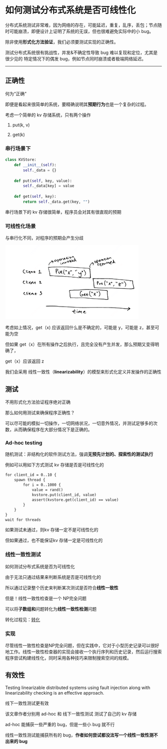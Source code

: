 # 如何测试分布式系统是否可线性化

分布式系统测试非常难，因为网络的存在，可能延迟，重复，乱序，丢包；节点随时可能崩溃，即便设计上证明了系统的无误，但也很难避免实际中的小 bug。

除非使用**形式化方法验证**，我们必须要测试实现的正确性。

测试分布式系统很有挑战性，并发&不确定性导致 bug 难以复现和定位，尤其是很少见的 特定情况下的偶发 bug，例如节点同时崩溃或者极端网络延迟。

--- 

## 正确性

何为“正确”

即便是看起来很简单的系统，要精确说明其**预期行为**也是一个复杂的过程。

考虑一个简单的 kv 存储系统，只有两个操作

1. put(k, v)

2. get(k)

### 串行场景下

```python
class KVStore:
    def __init__(self):
        self._data = {}

    def put(self, key, value):
        self._data[key] = value

    def get(self, key):
        return self._data.get(key, "")
```

串行场景下的 kv 存储很简单，程序员会对其有很直观的预期

### 可线性化场景

与串行化不同，对程序的预期会产生分歧

<img src="../../pics/2025-05-26-17-21-25-image.png" title="" alt="" width="430">

考虑如上情况，get（x) 应该返回什么是不确定的，可能是 y，可能是 z，甚至可能为空

但如果 get（x）在所有操作之后执行，且完全没有产生并发，那么预期又变得明确了，

get（x）应该返回 z

我们会采用 线性一致性（**linearizability**）的模型来形式化定义并发操作的正确性

## 测试

不用形式化方法验证程序绝对正确

那么如何用测试来确保程序正确性？

可以尽可能的模拟一切操作，一切网络状况，一切意外情况，并测试足够多的次数，从而确保程序在大部分情况下是正确的。

### Ad-hoc testing

随机测试：非结构化的软件测试方法，强调**无预先计划的、探索性的测试执行**

例如可以用如下方式测试 kv 存储是否是可线性化的

```text
for client_id = 0..10 {
    spawn thread {
        for i = 0..1000 {
            value = rand()
            kvstore.put(client_id, value)
            assert(kvstore.get(client_id) == value)
        }
    }
}
wait for threads
```

如果测试未通过，则kv 存储一定不是可线性化的

但如果通过，也不能保证kv 存储一定是可线性化的

### 线性一致性测试

如何测试分布式系统是否为可线性化

由于无法只通过结果来判断系统是否是可线性化的

所以通过记录整个历史来判断某次测试是否符合**线性一致性**

但是！线性一致性检查是一个 NP完全问题

可以将**子数组和**问题转化为**线性一致性检测**问题

转化过程见：[转化](https://anishathalye.com/testing-distributed-systems-for-linearizability/#user-content-fn-specs-for-real-systemshttps://anishathalye.com/testing-distributed-systems-for-linearizability/#user-content-fn-specs-for-real-systems)

### 实现

尽管线性一致性检查是NP完全问题，但在实践中，它对于小型历史记录可以很好地工作。线性一致性检查器的实现会接收一个执行序列和历史记录，然后运行搜索程序尝试构建线性化，同时采用各种技巧来限制搜索空间的规模。

## 有效性

Testing linearizable distributed systems using fault injection along with linearizability checking is an effective approach.

线下一致性测试更有效

该文章作者分别用 ad-hoc 和 线下一致性测试 测试了自己的 kv 存储

ad-hoc 能捕获一些严重的 bug，但是一些小 bug 就不行

线性一致性测试能捕获所有的 bug，**作者如何尝试都没法写一个线性一致性测不出来的 bug**
